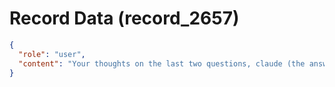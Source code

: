 # Record Data (record_2657)

```json
{
  "role": "user",
  "content": "Your thoughts on the last two questions, claude (the answers with ## are always gemini remember that it isnot you - don't assume you said it and go from there)"
}
```
